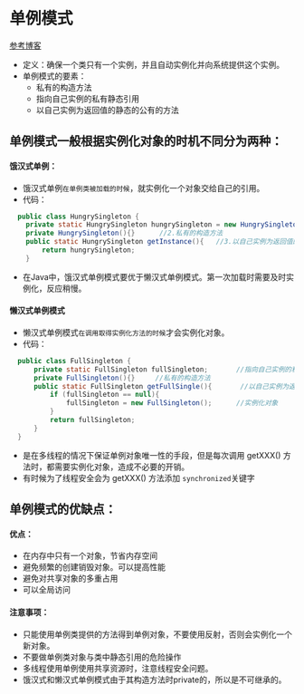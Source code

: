 # 单例模式
[参考博客](http://blog.csdn.net/zhengzhb/article/details/7331369)
+ 定义：确保一个类只有一个实例，并且自动实例化并向系统提供这个实例。
+ 单例模式的要素：
  + 私有的构造方法
  + 指向自己实例的私有静态引用
  + 以自己实例为返回值的静态的公有的方法

## 单例模式一般根据实例化对象的时机不同分为两种：
#### 饿汉式单例：
+ 饿汉式单例`在单例类被加载的时候`，就实例化一个对象交给自己的引用。
+ 代码：
```Java
  public class HungrySingleton {
    private static HungrySingleton hungrySingleton = new HungrySingleton();  //1.指向自己实例的私有静态引用
    private HungrySingleton(){}      //2.私有的构造方法
    public static HungrySingleton getInstance(){   //3.以自己实例为返回值的静态的公有的方法
        return hungrySingleton;
    }
```
+ 在Java中，饿汉式单例模式要优于懒汉式单例模式。第一次加载时需要及时实例化，反应稍慢。

#### 懒汉式单例模式
+ 懒汉式单例模式`在调用取得实例化方法的时候`才会实例化对象。
+ 代码：
```Java
  public class FullSingleton {
      private static FullSingleton fullSingleton;       //指向自己实例的私有静态引用
      private FullSingleton(){}     //私有的构造方法
      public static FullSingleton getFullSingle(){       //以自己实例为返回值的静态的公有的方法
          if (fullSingleton == null){
              fullSingleton = new FullSingleton();      //实例化对象
          }
          return fullSingleton;
      }
  }
```
+ 是在多线程的情况下保证单例对象唯一性的手段，但是每次调用 getXXX() 方法时，都需要实例化对象，造成不必要的开销。
+ 有时候为了线程安全会为 getXXX() 方法添加 `synchronized`关键字

## 单例模式的优缺点：
#### 优点：
+ 在内存中只有一个对象，节省内存空间
+ 避免频繁的创建销毁对象。可以提高性能
+ 避免对共享对象的多重占用
+ 可以全局访问

#### 注意事项：
+ 只能使用单例类提供的方法得到单例对象，不要使用反射，否则会实例化一个新对象。
+ 不要做单例类对象与类中静态引用的危险操作
+ 多线程使用单例使用共享资源时，注意线程安全问题。
+ 饿汉式和懒汉式单例模式由于其构造方法时private的，所以是不可继承的。
